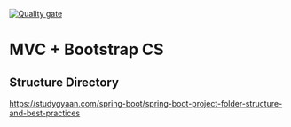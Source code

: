 [![Quality gate](https://sonarcloud.io/api/project_badges/quality_gate?project=PDSW-ECI_spring-mvc-with-bootstrap)](https://sonarcloud.io/summary/new_code?id=PDSW-ECI_spring-mvc-with-bootstrap)

# MVC + Bootstrap CS

## Structure Directory
https://studygyaan.com/spring-boot/spring-boot-project-folder-structure-and-best-practices
